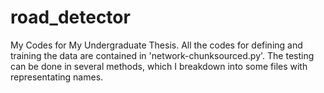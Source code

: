 # road_detector
My Codes for My Undergraduate Thesis. All the codes for defining and training the data are contained in 'network-chunksourced.py'.
The testing can be done in several methods, which I breakdown into some files with representating names.
